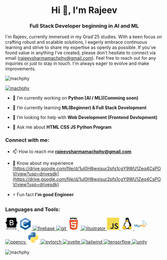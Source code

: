 <h1 align="center">Hi 👋, I'm Rajeev</h1>
<h3 align="center">Full Stack Developer beginning in AI and ML</h3>

I'm Rajeev, currently immersed in my Grad'25 studies. With a keen focus on crafting robust and scalable solutions, I eagerly embrace continuous learning and strive to share my expertise as openly as possible. If you've found value in anything I've created, please don't hesitate to connect via email (rajeevsharmamachphy@gmail.com). Feel free to reach out for any inquiries or just to stay in touch. I'm always eager to evolve and make improvements.


<p align="left"> <img src="https://komarev.com/ghpvc/?username=machphy&label=Profile%20views&color=0e75b6&style=flat" alt="machphy" /> </p>

<p align="left"> <a href="https://github.com/ryo-ma/github-profile-trophy"><img src="https://github-profile-trophy.vercel.app/?username=machphy" alt="machphy" /></a> </p>

- 🔭 I’m currently working on **Python [AI / ML](Comming soon)**

- 🌱 I’m currently learning **ML(Beginner) & Full Stack Development**

- 🤝 I’m looking for help with **Web Development (Frontend Devlopment)**

- 💬 Ask me about **HTML CSS JS Python Program**

<h3 align="left">Connect with me:</h3>
<p align="left">
</p>


- 📫 How to reach me **rajeevsharmamachphy@gmail.com**

- 📄 Know about my experience [https://drive.google.com/file/d/1uI0H8wxisur2pfs1cgY9WU1Zeq4CsPOV/view?usp=drivesdk](https://drive.google.com/file/d/1uI0H8wxisur2pfs1cgY9WU1Zeq4CsPOV/view?usp=drivesdk)

- ⚡ Fun fact **I'm good Engineer**


<h3 align="left">Languages and Tools:</h3>
<p align="left"> <a href="https://getbootstrap.com" target="_blank" rel="noreferrer"> <img src="https://raw.githubusercontent.com/devicons/devicon/master/icons/bootstrap/bootstrap-plain-wordmark.svg" alt="bootstrap" width="40" height="40"/> </a> <a href="https://www.cprogramming.com/" target="_blank" rel="noreferrer"> <img src="https://raw.githubusercontent.com/devicons/devicon/master/icons/c/c-original.svg" alt="c" width="40" height="40"/> </a> <a href="https://firebase.google.com/" target="_blank" rel="noreferrer"> <img src="https://www.vectorlogo.zone/logos/firebase/firebase-icon.svg" alt="firebase" width="40" height="40"/> </a> <a href="https://git-scm.com/" target="_blank" rel="noreferrer"> <img src="https://www.vectorlogo.zone/logos/git-scm/git-scm-icon.svg" alt="git" width="40" height="40"/> </a> <a href="https://www.w3.org/html/" target="_blank" rel="noreferrer"> <img src="https://raw.githubusercontent.com/devicons/devicon/master/icons/html5/html5-original-wordmark.svg" alt="html5" width="40" height="40"/> </a> <a href="https://www.adobe.com/in/products/illustrator.html" target="_blank" rel="noreferrer"> <img src="https://www.vectorlogo.zone/logos/adobe_illustrator/adobe_illustrator-icon.svg" alt="illustrator" width="40" height="40"/> </a> <a href="https://developer.mozilla.org/en-US/docs/Web/JavaScript" target="_blank" rel="noreferrer"> <img src="https://raw.githubusercontent.com/devicons/devicon/master/icons/javascript/javascript-original.svg" alt="javascript" width="40" height="40"/> </a> <a href="https://www.linux.org/" target="_blank" rel="noreferrer"> <img src="https://raw.githubusercontent.com/devicons/devicon/master/icons/linux/linux-original.svg" alt="linux" width="40" height="40"/> </a> <a href="https://www.mysql.com/" target="_blank" rel="noreferrer"> <img src="https://raw.githubusercontent.com/devicons/devicon/master/icons/mysql/mysql-original-wordmark.svg" alt="mysql" width="40" height="40"/> </a> <a href="https://opencv.org/" target="_blank" rel="noreferrer"> <img src="https://www.vectorlogo.zone/logos/opencv/opencv-icon.svg" alt="opencv" width="40" height="40"/> </a> <a href="https://www.python.org" target="_blank" rel="noreferrer"> <img src="https://raw.githubusercontent.com/devicons/devicon/master/icons/python/python-original.svg" alt="python" width="40" height="40"/> </a> <a href="https://pytorch.org/" target="_blank" rel="noreferrer"> <img src="https://www.vectorlogo.zone/logos/pytorch/pytorch-icon.svg" alt="pytorch" width="40" height="40"/> </a> <a href="https://svelte.dev" target="_blank" rel="noreferrer"> <img src="https://upload.wikimedia.org/wikipedia/commons/1/1b/Svelte_Logo.svg" alt="svelte" width="40" height="40"/> </a> <a href="https://tailwindcss.com/" target="_blank" rel="noreferrer"> <img src="https://www.vectorlogo.zone/logos/tailwindcss/tailwindcss-icon.svg" alt="tailwind" width="40" height="40"/> </a> <a href="https://www.tensorflow.org" target="_blank" rel="noreferrer"> <img src="https://www.vectorlogo.zone/logos/tensorflow/tensorflow-icon.svg" alt="tensorflow" width="40" height="40"/> </a> <a href="https://unity.com/" target="_blank" rel="noreferrer"> <img src="https://www.vectorlogo.zone/logos/unity3d/unity3d-icon.svg" alt="unity" width="40" height="40"/> </a> </p>


<p><img align="center" src="https://github-readme-stats.vercel.app/api/top-langs?username=machphy&show_icons=true&locale=en&layout=compact" alt="machphy" /></p>
